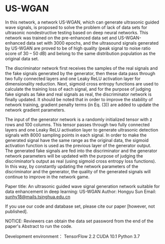 # US-WGAN
In this network, a network US-WGAN, which can generate ultrasonic guided wave signals, is proposed to solve the problem of lack of data sets for ultrasonic nondestructive testing based on deep neural networks. This network was trained on the pre-enhanced data set and US-WGAN-enhanced data set with 3000 epochs, and the ultrasound signals generated by US-WGAN are proved to be of high quality (peak signal to noise ratio score of 30 – 50 dB) and belong to the same distribution population as the original data set.

The discriminator network first receives the samples of the real signals and the fake signals generated by the generator, then these data pass through two fully connected layers and one Leaky ReLU activation layer for dimensionality reduction. Next, sigmoid cross entropy functions are used to calculate the training loss of each signal, and for the purpose of judging fake signals as fake and real signals as real, the discriminator network is finally updated. It should be noted that in order to improve the stability of network training, gradient penalty terms (in Eq. (3)) are added to update the network gradient parameters.

The input of the generator network is a randomly initialized tensor with z rows and 100 columns. This tensor passes through two fully connected layers and one Leaky ReLU activation layer to generate ultrasonic detection signals with 8000 sampling points in each signal. In order to make the generated signal have the same range as the original data, the sigmoid activation function is used as the previous layer of the generator output. The generated fake signals are fed into the discriminator and the generator network parameters will be updated with the purpose of judging the discriminator’s output as real (using sigmoid cross entropy loss functions). In this way, by constantly updating the network parameters of the discriminator and the generator, the quality of the generated signals will continue to improve in the network game.

Paper title: An ultrasonic guided wave signal generation network suitable for data enhancement in deep learning: US-WGAN
Author: Hongyu Sun
Email: sunhy18@mails.tsinghua.edu.cn

If you use our code and database set, please cite our paper [however, not published].

NOTICE: Reviewers can obtain the data set password from the end of the paper's Abstract to run the code.

Development environment：
TensorFlow 2.2
CUDA 10.1
Python 3.7

